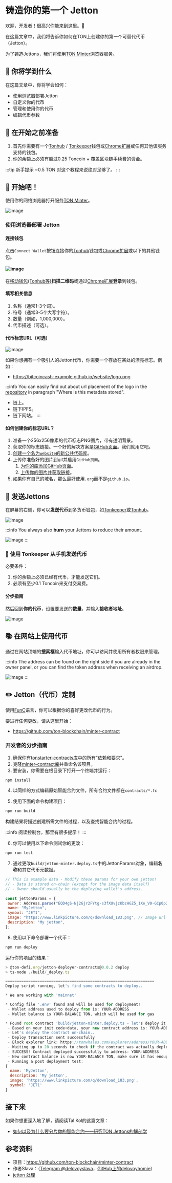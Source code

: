 # 铸造你的第一个 Jetton

欢迎，开发者！很高兴你能来到这里。👋

在这篇文章中，我们将告诉你如何在TON上创建你的第一个可替代代币（Jetton）。

为了铸造Jettons，我们将使用[TON Minter](https://minter.ton.org/)浏览器服务。

## 📖 你将学到什么

在这篇文章中，你将学会如何：

- 使用浏览器部署Jetton
- 自定义你的代币
- 管理和使用你的代币
- 编辑代币参数

## 📌 在开始之前准备

1. 首先你需要有一个[Tonhub](https://ton.app/wallets/tonhub-wallet) / [Tonkeeper](https://ton.app/wallets/tonkeeper)钱包或[Chrome扩展](https://ton.app/wallets/chrome-plugin)或任何其他该服务支持的钱包。
2. 你的余额上必须有超过0.25 Toncoin + 覆盖区块链手续费的资金。

:::tip 新手提示
~0.5 TON 对这个教程来说绝对足够了。
:::

## 🚀 开始吧！

使用你的网络浏览器打开服务[TON Minter](https://minter.ton.org/)。

![image](/img/tutorials/jetton/jetton-main-page.png)

### 使用浏览器部署 Jetton

#### 连接钱包

点击`Connect Wallet`按钮连接你的[Tonhub](https://ton.app/wallets/tonhub-wallet)钱包或[Chrome扩展](https://ton.app/wallets/chrome-plugin)或以下的其他钱包。

#### ![image](/img/tutorials/jetton/jetton-connect-wallet.png)

在[移动钱包(Tonhub等)](https://ton.app/wallets/tonhub-wallet)**扫描二维码**或通过[Chrome扩展](https://ton.app/wallets/chrome-plugin)**登录**到钱包。

#### 填写相关信息

1. 名称（通常1-3个词）。
2. 符号（通常3-5个大写字符）。
3. 数量（例如，1,000,000）。
4. 代币描述（可选）。

#### 代币标志URL（可选）

![image](/img/tutorials/jetton/jetton-token-logo.png)

如果你想拥有一个吸引人的Jetton代币，你需要一个存放在某处的漂亮标志。例如：

- https://bitcoincash-example.github.io/website/logo.png

:::info
You can easily find out  about url placement of the logo in the [repository](https://github.com/ton-blockchain/minter-contract#jetton-metadata-field-best-practices) in paragraph "Where is this metadata stored".

- 链上。
- 链下IPFS。
- 链下网站。
  :::

#### 如何创建你的标志URL？

1. 准备一个256x256像素的代币标志PNG图片，带有透明背景。
2. 获取你的标志链接。一个好的解决方案是[GitHub页面](https://pages.github.com/)。我们就用它吧。
3. [创建一个名为`website`的新公共代码库](https://docs.github.com/en/get-started/quickstart/create-a-repo)。
4. 上传你准备好的图片到git并启用`GitHub页面`。
   1. [为你的库添加GitHub页面](https://docs.github.com/en/pages/getting-started-with-github-pages/creating-a-github-pages-site)。
   2. [上传你的图片并获取链接](https://docs.github.com/en/repositories/working-with-files/managing-files/adding-a-file-to-a-repository)。
5. 如果你有自己的域名，那么最好使用`.org`而不是`github.io`。

## 💸 发送Jettons

在屏幕的右侧，你可以**发送代币**到多货币钱包，如[Tonkeeper](https://tonkeeper.com/)或[Tonhub](https://ton.app/wallets/tonhub-wallet)。

![image](/img/tutorials/jetton/jetton-send-tokens.png)

:::info
You always also **burn** your Jettons to reduce their amount.

![image](/img/tutorials/jetton/jetton-burn-tokens.png)
:::

### 📱 使用 Tonkeeper 从手机发送代币

必要条件：

1. 你的余额上必须已经有代币，才能发送它们。
2. 必须有至少0.1 Toncoin来支付交易费。

#### 分步指南

然后回到**你的代币**，设置要发送的**数量**，并输入**接收者地址**。

![image](/img/tutorials/jetton/jetton-send-tutorial.png)

## 📚 在网站上使用代币

通过在网站顶端的**搜索框**输入代币地址，你可以访问并使用所有者权限来管理。

:::info
The address can be found on the right side if you are already in the owner panel, or you can find the token address when receiving an airdrop.

![image](/img/tutorials/jetton/jetton-wallet-address.png)
:::

## ✏️ Jetton（代币）定制

使用[FunC](/develop/func/overview)语言，你可以根据你的喜好更改代币的行为。

要进行任何更改，请从这里开始：

- https://github.com/ton-blockchain/minter-contract

### 开发者的分步指南

1. 确保你有[tonstarter-contracts](https://github.com/ton-defi-org/tonstarter-contracts)库中的所有"依赖和要求"。
2. 克隆[minter-contract库](https://github.com/ton-blockchain/minter-contract)并重命名该项目。
3. 要安装，你需要在根目录下打开一个终端并运行：

```bash npm2yarn
npm install
```

4. 以同样的方式编辑原始智能合约文件，所有合约文件都在`contracts/*.fc`

5. 使用下面的命令构建项目：

```bash npm2yarn
npm run build
```

构建结果将描述创建所需文件的过程，以及查找智能合约的过程。

:::info
阅读控制台，那里有很多提示！
:::

6. 你可以使用以下命令测试你的更改：

```bash npm2yarn
npm run test
```

7. 通过更改`build/jetton-minter.deploy.ts`中的JettonParams对象，编辑**名称**和其它代币元数据。

```js
// This is example data - Modify these params for your own jetton!
// - Data is stored on-chain (except for the image data itself)
// - Owner should usually be the deploying wallet's address.
  
const jettonParams = {
 owner: Address.parse("EQD4gS-Nj2Gjr2FYtg-s3fXUvjzKbzHGZ5_1Xe_V0-GCp0p2"),
 name: "MyJetton",
 symbol: "JET1",
 image: "https://www.linkpicture.com/q/download_183.png", // Image url
 description: "My jetton",
};
```

8. 使用以下命令部署一个代币：

```bash npm2yarn
npm run deploy
```

运行你的项目的结果：

```js
> @ton-defi.org/jetton-deployer-contracts@0.0.2 deploy
> ts-node ./build/_deploy.ts

=================================================================
Deploy script running, let's find some contracts to deploy..

* We are working with 'mainnet'

* Config file '.env' found and will be used for deployment!
 - Wallet address used to deploy from is: YOUR-ADDRESS
 - Wallet balance is YOUR-BALANCE TON, which will be used for gas

* Found root contract 'build/jetton-minter.deploy.ts - let's deploy it':
 - Based on your init code+data, your new contract address is: YOUR-ADDRESS
 - Let's deploy the contract on-chain..
 - Deploy transaction sent successfully
 - Block explorer link: https://tonwhales.com/explorer/address/YOUR-ADDRESS
 - Waiting up to 20 seconds to check if the contract was actually deployed..
 - SUCCESS! Contract deployed successfully to address: YOUR-ADDRESS
 - New contract balance is now YOUR-BALANCE TON, make sure it has enough to pay rent
 - Running a post deployment test:
{
  name: 'MyJetton',
  description: 'My jetton',
  image: 'https://www.linkpicture.com/q/download_183.png',
  symbol: 'JET1'
}
```

## 接下来

如果你想更深入地了解，请阅读Tal Kol的这篇文章：

- [如何以及为什么要分片你的智能合约——研究TON Jettons的解剖学](https://blog.ton.org/how-to-shard-your-ton-smart-contract-and-why-studying-the-anatomy-of-tons-jettons)

## 参考资料

- 项目：https://github.com/ton-blockchain/minter-contract
- 作者Slava：（[Telegram @delovoyslava](https://t.me/delovoyslava)，[GitHub上的delovoyhomie](https://github.com/delovoyhomie)）
- [ jetton 处理](/v3/guidelines/dapps/asset-processing/jettons)
